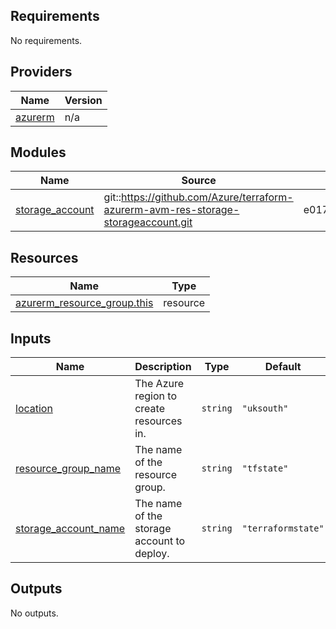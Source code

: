 <!-- BEGIN_TF_DOCS -->
## Requirements

No requirements.

## Providers

| Name | Version |
|------|---------|
| <a name="provider_azurerm"></a> [azurerm](#provider\_azurerm) | n/a |

## Modules

| Name | Source | Version |
|------|--------|---------|
| <a name="module_storage_account"></a> [storage\_account](#module\_storage\_account) | git::https://github.com/Azure/terraform-azurerm-avm-res-storage-storageaccount.git | e017ac14fec632b1ca48592396f0078aa4773630 |

## Resources

| Name | Type |
|------|------|
| [azurerm_resource_group.this](https://registry.terraform.io/providers/hashicorp/azurerm/latest/docs/resources/resource_group) | resource |

## Inputs

| Name | Description | Type | Default | Required |
|------|-------------|------|---------|:--------:|
| <a name="input_location"></a> [location](#input\_location) | The Azure region to create resources in. | `string` | `"uksouth"` | no |
| <a name="input_resource_group_name"></a> [resource\_group\_name](#input\_resource\_group\_name) | The name of the resource group. | `string` | `"tfstate"` | no |
| <a name="input_storage_account_name"></a> [storage\_account\_name](#input\_storage\_account\_name) | The name of the storage account to deploy. | `string` | `"terraformstate"` | no |

## Outputs

No outputs.
<!-- END_TF_DOCS -->